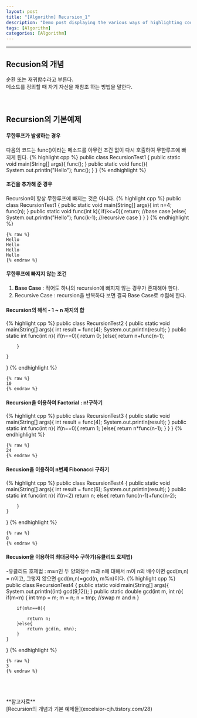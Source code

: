 ```yaml
---
layout: post
title: "[Algorithm] Recursion_1"
description: "Demo post displaying the various ways of highlighting code in Markdown."
tags: [Algorithm]
categories: [Algorithm]
---
```


------------------------------------------------------------------------------------------------------------

## Recusion의 개념
순환 또는 재귀함수라고 부른다.  
메소드를 정의할 때 자기 자신을 재참조 하는 방법을 말한다.  
<br/>
<br/>

## Recursion의 기본예제
#### 무한루프가 발생하는 경우
다음의 코드는 func()이라는 메소드를 아무런 조건 없이 다시 호출하여 무한루프에 빠지게 된다.
{% highlight cpp %}
public class RecursionTest1 {
	public static void main(String[] args){
		func();
	}
	public static void func(){
		System.out.println("Hello");
		func();
	}
}
{% endhighlight %}

#### 조건을 추가해 준 경우
Recursion이 항상 무한루프에 빠지는 것은 아니다.
{% highlight cpp %}
public class RecursionTest1 {
	public static void main(String[] args){
		int  n=4;
		func(n);
	}
	public static void func(int k){
		if(k<=0){
			return; //base case
		}else{
			System.out.println("Hello");
			func(k-1);	//recursive case
		}
	}
}
{% endhighlight %}

    {% raw %}
    Hello
    Hello
    Hello
    Hello
    {% endraw %} 

#### 무한루프에 빠지지 않는 조건
1. **Base Case** : 적어도 하나의 recursion에 빠지지 않는 경우가 존재해야 한다.
2. Recursive Case : recursion을 반복하다 보면 결국 Base Case로 수렴해 한다.

#### Recursion의 해석 - 1 ~ n 까지의 합
{% highlight cpp %}
public class RecursionTest2 {
	public static void main(String[] args){
		int result = func(4);
		System.out.println(result);
	}
	public static int func(int n){
		if(n==0){
			return 0;
		}else{
			return n+func(n-1);
		
		}
		
	}
}
{% endhighlight %}

    {% raw %}
    10
    {% endraw %} 

#### Recursion을 이용하여 Factorial : n!구하기
{% highlight cpp %}
public class RecursionTest3 {
	public static void main(String[] args){
		int result = func(4);
		System.out.println(result);	
	}
	public static int func(int n){
		if(n==0){
			return 1;
		}else{
			return n*func(n-1);
		}
	}
}
{% endhighlight %}
    
    {% raw %}
    24
    {% endraw %} 

#### Recusion을 이용하여 n번째 Fibonacci 구하기
{% highlight cpp %}
public class RecursionTest4 {
	public static void main(String[] args){
		int result = func(6);
		System.out.println(result);
	}
	public static int func(int n){
		if(n<2)
			return n;
		else{
			return func(n-1)+func(n-2);
			
		}
	}
}
{% endhighlight %}

    {% raw %}  
    8
    {% endraw %} 

#### Recusion을 이용하여 최대공약수 구하기(유클리드 호제법)
-유클리드 호제법 : m≥n인  두 양의정수 m과 n에 대해서 m이 n의 배수이면 gcd(m,n) = n이고, 그렇지 않으면 gcd(m,n)=gcd(n, m%n)이다.
{% highlight cpp %}
public class RecursionTest4 {
	public static void main(String[] args){
		System.out.println((int) gcd(9,12));
	}
	public static double gcd(int m, int n){
		if(m<n)
		{
			int tmp = m;
			m = n;
			n = tmp;	//swap m and n
		}
		
		if(m%n==0){
			
			return n;
		}else{
			return gcd(n, m%n);
		}
	}
}
{% endhighlight %}

    {% raw %}
    3
    {% endraw %}
    
<br/>
<br/>
<br/>
**참고자료**<br/>
[Recursion의 개념과 기본 예제들](excelsior-cjh.tistory.com/28)
